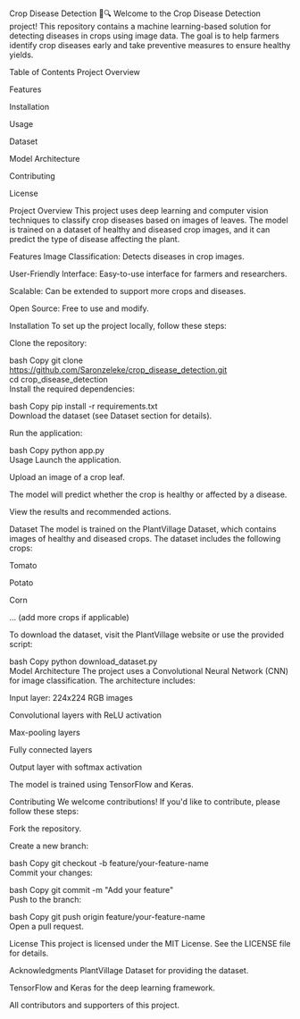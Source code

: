 Crop Disease Detection 🌱🔍
Welcome to the Crop Disease Detection project! This repository contains a machine learning-based solution for detecting diseases in crops using image data. The goal is to help farmers identify crop diseases early and take preventive measures to ensure healthy yields.

Table of Contents
Project Overview

Features

Installation

Usage

Dataset

Model Architecture

Contributing

License

Project Overview
This project uses deep learning and computer vision techniques to classify crop diseases based on images of leaves. The model is trained on a dataset of healthy and diseased crop images, and it can predict the type of disease affecting the plant.

Features
Image Classification: Detects diseases in crop images.

User-Friendly Interface: Easy-to-use interface for farmers and researchers.

Scalable: Can be extended to support more crops and diseases.

Open Source: Free to use and modify.

Installation
To set up the project locally, follow these steps:

Clone the repository:

bash
Copy
git clone https://github.com/Saronzeleke/crop_disease_detection.git  
cd crop_disease_detection  
Install the required dependencies:

bash
Copy
pip install -r requirements.txt  
Download the dataset (see Dataset section for details).

Run the application:

bash
Copy
python app.py  
Usage
Launch the application.

Upload an image of a crop leaf.

The model will predict whether the crop is healthy or affected by a disease.

View the results and recommended actions.

Dataset
The model is trained on the PlantVillage Dataset, which contains images of healthy and diseased crops. The dataset includes the following crops:

Tomato

Potato

Corn

... (add more crops if applicable)

To download the dataset, visit the PlantVillage website or use the provided script:

bash
Copy
python download_dataset.py  
Model Architecture
The project uses a Convolutional Neural Network (CNN) for image classification. The architecture includes:

Input layer: 224x224 RGB images

Convolutional layers with ReLU activation

Max-pooling layers

Fully connected layers

Output layer with softmax activation

The model is trained using TensorFlow and Keras.

Contributing
We welcome contributions! If you'd like to contribute, please follow these steps:

Fork the repository.

Create a new branch:

bash
Copy
git checkout -b feature/your-feature-name  
Commit your changes:

bash
Copy
git commit -m "Add your feature"  
Push to the branch:

bash
Copy
git push origin feature/your-feature-name  
Open a pull request.

License
This project is licensed under the MIT License. See the LICENSE file for details.

Acknowledgments
PlantVillage Dataset for providing the dataset.

TensorFlow and Keras for the deep learning framework.

All contributors and supporters of this project.


